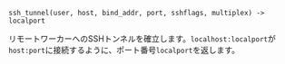 ```
ssh_tunnel(user, host, bind_addr, port, sshflags, multiplex) -> localport
```

リモートワーカーへのSSHトンネルを確立します。`localhost:localport`が`host:port`に接続するように、ポート番号`localport`を返します。
